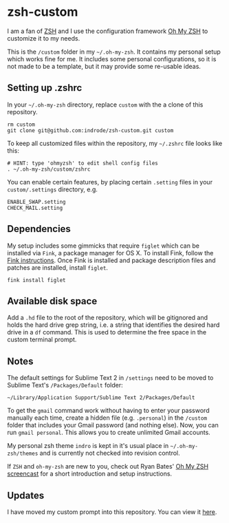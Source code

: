 # zsh-custom
I am a fan of [ZSH](http://www.zsh.org/) and I use the configuration framework [Oh My ZSH](https://github.com/robbyrussell/oh-my-zsh) to customize it to my needs.

This is the `/custom` folder in my `~/.oh-my-zsh`. It contains my personal setup which works fine for me. It includes some personal configurations, so it is not made to be a template, but it may provide some re-usable ideas.

## Setting up .zshrc

In your `~/.oh-my-zsh` directory, replace `custom` with the a clone of this repository.

	rm custom
	git clone git@github.com:indrode/zsh-custom.git custom

To keep all customized files within the repository, my `~/.zshrc` file looks like this:

	# HINT: type 'ohmyzsh' to edit shell config files
	. ~/.oh-my-zsh/custom/zshrc

You can enable certain features, by placing certain `.setting` files in your `custom/.settings` directory, e.g.

	ENABLE_SWAP.setting
	CHECK_MAIL.setting

## Dependencies

My setup includes some gimmicks that require `figlet` which can be installed via `Fink`, a package manager for OS X. To install Fink, follow the [Fink instructions](http://www.finkproject.org/download/srcdist.php). Once Fink is installed and package description files and patches are installed, install `figlet`.

	fink install figlet
	
## Available disk space

Add a `.hd` file to the root of the repository, which will be gitignored and holds the hard drive grep string, i.e. a string that identifies the desired hard drive in a `df` command. This is used to determine the free space in the custom terminal prompt.

## Notes

The default settings for Sublime Text 2 in `/settings` need to be moved to Sublime Text's `/Packages/Default` folder:

    ~/Library/Application Support/Sublime Text 2/Packages/Default

To get the `gmail` command work without having to enter your password manually each time, create a hidden file (e.g. `.personal`) in the `/custom` folder that includes your Gmail password (and nothing else). Now, you can run `gmail personal`. This allows you to create unlimited Gmail accounts.

My personal zsh theme `indro` is kept in it's usual place in `~/.oh-my-zsh/themes` and is currently not checked into revision control.

If `ZSH` and `oh-my-zsh` are new to you, check out Ryan Bates' [Oh My ZSH screencast](http://railscasts.com/episodes/308-oh-my-zsh) for a short introduction and setup instructions.

## Updates

I have moved my custom prompt into this repository. You can view it [here](https://github.com/indrode/zsh-custom/blob/master/indro.zsh-theme).
